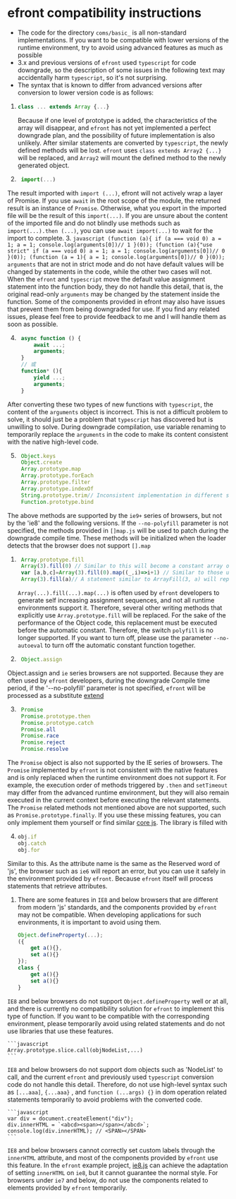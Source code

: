 # efront compatibility instructions
* The code for the directory `coms/basic_` is all non-standard implementations. If you want to be compatible with lower versions of the runtime environment, try to avoid using advanced features as much as possible
* 3.x and previous versions of `efront` used `typescript` for code downgrade, so the description of some issues in the following text may accidentally harm `typescript`, so it's not surprising.
* The syntax that is known to differ from advanced versions after conversion to lower version code is as follows:
1.  ```javascript
    class ... extends Array {...} 
    ```
    Because if one level of prototype is added, the characteristics of the array will disappear, and `efront` has not yet implemented a perfect downgrade plan, and the possibility of future implementation is also unlikely. After similar statements are converted by `typescript`, the newly defined methods will be lost. `efront` uses `class extends Array2 {...}` will be replaced, and `Array2` will mount the defined method to the newly generated object.

2. ```javascript
    import(...)
    ```
 The result imported with `import (...)`, efront will not actively wrap a layer of Promise. If you use `await` in the root scope of the module, the returned result is an instance of `Promise`. Otherwise, what you export in the imported file will be the result of this `import(...)`. If you are unsure about the content of the imported file and do not blindly use methods such as `import(...).then (...)`, you can use `await import(...)` to wait for the import to complete.
3. ```javascript
    (function (a){
        if (a === void 0) a = 1;
        a = 1;
        console.log(arguments[0])// 1
    }(0));
    (function (a){"use strict"
        if (a === void 0) a = 1;
        a = 1;
        console.log(arguments[0])// 0
    }(0));
    (function (a = 1){
        a = 1;
        console.log(arguments[0])// 0
    }(0));
    ```
    `arguments` that are not in strict mode and do not have default values will be changed by statements in the code, while the other two cases will not. When the `efront` and `typescript` move the default value assignment statement into the function body, they do not handle this detail, that is, the original read-only `arguments` may be changed by the statement inside the function. Some of the components provided in efront may also have issues that prevent them from being downgraded for use. If you find any related issues, please feel free to provide feedback to me and I will handle them as soon as possible.

4. ```javascript
    async function () {
        await ...;
        arguments;
    }
    // 或
    function* (){
        yield ...;
        arguments;
    }
    ```
After converting these two types of new functions with `typescript`, the content of the `arguments` object is incorrect. This is not a difficult problem to solve, it should just be a problem that `typescript` has discovered but is unwilling to solve. During downgrade compilation, use variable renaming to temporarily replace the `arguments` in the code to make its content consistent with the native high-level code.

5. ```javascript
    Object.keys
    Object.create
    Array.prototype.map
    Array.prototype.forEach
    Array.prototype.filter
    Array.prototype.indexOf
    String.prototype.trim// Inconsistent implementation in different support environments, and inconsistent understanding of whitespace by major manufacturers
    Function.prototype.bind
    ```
The above methods are supported by the `ie9+` series of browsers, but not by the 'ie8' and the following versions. If the `--no-polyfill` parameter is not specified, the methods provided in `[]map.js` will be used to patch during the downgrade compile time. These methods will be initialized when the loader detects that the browser does not support `[].map`

1. ```javascript
    Array.prototype.fill
    Array(3).fill(0) // Similar to this will become a constant array of [0,0,0]
    var [a,b,c]=Array(3).fill(0).map((_,i)=>i+1) // Similar to those used to generate constants and assign values, they will directly become assignment statements: var a=1,b=2,c=3
    Array(3).fill(a)// A statement similar to ArrayFill(3, a) will replace a very large quantity like this
    ```
    `Array(...).fill(...).map(...)`  is often used by `efront` developers to generate self increasing assignment sequences, and not all runtime environments support it. Therefore, several other writing methods that explicitly use `Array.prototype.fill` will be replaced. For the sake of the performance of the Object code, this replacement must be executed before the automatic constant. Therefore, the switch `polyfill` is no longer supported. If you want to turn off, please use the parameter `--no-autoeval` to turn off the automatic constant function together.

2. ```javascript
    Object.assign
    ```
Object.assign and `ie` series browsers are not supported. Because they are often used by `efront` developers, during the downgrade Compile time period, if the '--no-polyfill' parameter is not specified, `efront` will be processed as a substitute [extend](../basic/extend.js)

3. ```javascript
    Promise
    Promise.prototype.then
    Promise.prototype.catch
    Promise.all
    Promise.race
    Promise.reject
    Promise.resolve
    ```
The `Promise` object is also not supported by the IE series of browsers. The `Promise` implemented by `efront` is not consistent with the native features and is only replaced when the runtime environment does not support it. For example, the execution order of methods triggered by `.then` and `setTimeout` may differ from the advanced runtime environment, but they will also remain executed in the current context before executing the relevant statements. The `Promise` related methods not mentioned above are not supported, such as `Promise.prototype.finally`. If you use these missing features, you can only implement them yourself or find similar [core js](https://github.com/zloirock/core-js). The library is filled with

4.  ```javascript
    obj.if
    obj.catch
    obj.for
    ```
Similar to this. As the attribute name is the same as the Reserved word of 'js', the browser such as `ie6` will report an error, but you can use it safely in the environment provided by `efront`. Because `efront` itself will process statements that retrieve attributes.

1. There are some features in `IE8` and below browsers that are different from modern 'js' standards, and the components provided by `efront` may not be compatible. When developing applications for such environments, it is important to avoid using them.
    ```javascript
    Object.defineProperty(...);
    ({
        get a(){},
        set a(){}
    });
    class {
        get a(){}
        set a(){}
    }
    ```
`IE8` and below browsers do not support `Object.defineProperty` well or at all, and there is currently no compatibility solution for `efront` to implement this type of function. If you want to be compatible with the corresponding environment, please temporarily avoid using related statements and do not use libraries that use these features.

    ```javascript
    Array.prototype.slice.call(objNodeList,...)
    ```
`IE8` and below browsers do not support dom objects such as 'NodeList' to call, and the current `efront` and previously used `typescript` conversion code do not handle this detail. Therefore, do not use high-level syntax such as `[...aaa]`, `{...aaa}` , and `function (...args) {}` in dom operation related statements temporarily to avoid problems with the converted code.

    ```javascript
    var div = document.createElement("div");
    div.innerHTML = `<abcd><span></span></abcd>`;
    console.log(div.innerHTML); // <SPAN></SPAN>
    ```
`IE8` and below browsers cannot correctly set custom labels through the `innerHTML` attribute, and most of the components provided by `efront` use this feature. In the `efront` example project, [ie8.js](../../apps/kugou/ie8.js) can achieve the adaptation of setting `innerHTML` on `ie8`, but it cannot guarantee the normal style. For browsers under `ie7` and below, do not use the components related to elements provided by `efront` temporarily.